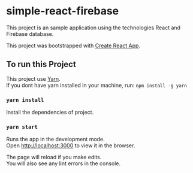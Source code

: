 # simple-react-firebase

This project is an sample application using the technologies React and Firebase database. 

This project was bootstrapped with [Create React App](https://github.com/facebookincubator/create-react-app).

## To run this Project

This project use [Yarn](https://yarnpkg.com/pt-BR/).<br>
If you dont have yarn installed in your machine, run: `npm install -g yarn`<br>

### `yarn install`

Install the dependencies of project.

### `yarn start`

Runs the app in the development mode.<br>
Open [http://localhost:3000](http://localhost:3000) to view it in the browser.

The page will reload if you make edits.<br>
You will also see any lint errors in the console.
